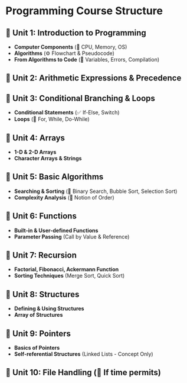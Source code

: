 # Programming Course Structure

## 📌 Unit 1: Introduction to Programming 
- **Computer Components** (💾 CPU, Memory, OS) 
- **Algorithms** (⚙️ Flowchart & Pseudocode) 
- **From Algorithms to Code** (📝 Variables, Errors, Compilation) 

## 📌 Unit 2: Arithmetic Expressions & Precedence 

## 📌 Unit 3: Conditional Branching & Loops 
- **Conditional Statements** (✅ If-Else, Switch) 
- **Loops** (🔁 For, While, Do-While) 

## 📌 Unit 4: Arrays 
- **1-D & 2-D Arrays**  
- **Character Arrays & Strings**

## 📌 Unit 5: Basic Algorithms 
- **Searching & Sorting** (🔎 Binary Search, Bubble Sort, Selection Sort)
- **Complexity Analysis** (🧮 Notion of Order)

## 📌 Unit 6: Functions 
- **Built-in & User-defined Functions**  
- **Parameter Passing** (Call by Value & Reference)

## 📌 Unit 7: Recursion 
- **Factorial, Fibonacci, Ackermann Function**
- **Sorting Techniques** (Merge Sort, Quick Sort)

## 📌 Unit 8: Structures 
- **Defining & Using Structures**  
- **Array of Structures**

## 📌 Unit 9: Pointers 
- **Basics of Pointers**  
- **Self-referential Structures** (Linked Lists - Concept Only)

## 📌 Unit 10: File Handling (📂 If time permits)
